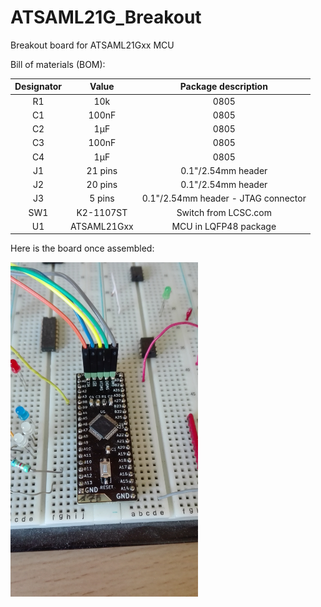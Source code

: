 # ATSAML21G_Breakout
Breakout board for ATSAML21Gxx MCU

Bill of materials (BOM):

|  Designator  | Value |  Package description |
|     :---:      |     :---:      |     :---:      |
|R1 | 10k | 0805 |
|C1 | 100nF | 0805 |
|C2 | 1µF | 0805 |
|C3 | 100nF | 0805 |
|C4 | 1µF | 0805 |
|J1 | 21 pins | 0.1"/2.54mm header |
|J2 | 20 pins | 0.1"/2.54mm header |
|J3 | 5 pins | 0.1"/2.54mm header - JTAG connector |
|SW1 | K2-1107ST | Switch from LCSC.com |
|U1 | ATSAML21Gxx | MCU in LQFP48 package |

Here is the board once assembled:

<img width=300 src="Assembled_Board.jpg" alt="drawing"/>

